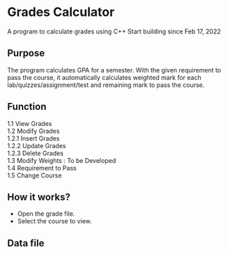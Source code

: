 # Grades Calculator

A program to calculate grades using C++
Start building since Feb 17, 2022

## Purpose 
The program calculates GPA for a semester. With the given requirement to pass the course, it automatically calculates weighted mark for each lab/quizzes/assignment/test and remaining mark to pass the course.  

## Function  
1.1	View Grades  
1.2	Modify Grades  
  1.2.1	Insert Grades  
  1.2.2	Update Grades  
  1.2.3	Delete Grades  
1.3	Modify Weights : To be Developed   
1.4	Requirement to Pass  
1.5	Change Course    

## How it works?  
-	Open the grade file.   
-	Select the course to view.   

  
## Data file  

